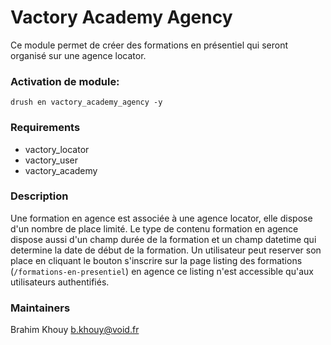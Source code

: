 # Vactory Academy Agency
Ce module permet de créer des formations en présentiel qui seront
organisé sur une agence locator.

### Activation de module:
`drush en vactory_academy_agency -y`

### Requirements

- vactory_locator
- vactory_user
- vactory_academy

### Description
Une formation en agence est associée à une agence locator, elle dispose d'un
nombre de place limité.
Le type de contenu formation en agence dispose aussi d'un champ durée de
la formation et un champ datetime qui determine la date de début de la
formation.
Un utilisateur peut reserver son place en cliquant le bouton s'inscrire sur
la page listing des formations (`/formations-en-presentiel`) en agence ce listing n'est accessible qu'aux
utilisateurs authentifiés.

### Maintainers

Brahim Khouy
<b.khouy@void.fr>
